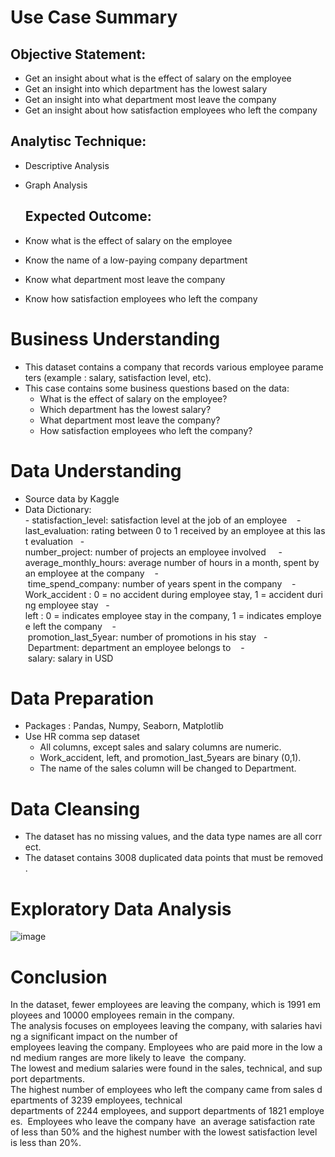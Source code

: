 # Use Case Summary
  ## Objective Statement: 
-  Get an insight about what is the effect of salary on the employee
-  Get an insight into which department has the lowest salary
-  Get an insight into what department most leave the company
-  Get an insight about how satisfaction employees who left the company

  ## Analytisc Technique:
- Descriptive Analysis
- Graph Analysis

  ## Expected Outcome:
-  Know what is the effect of salary on the employee
-  Know the name of a low-paying company department
-  Know what department most leave the company
-  Know how satisfaction employees who left the company 

# Business Understanding
-  This dataset contains a company that records various employee parameters (example : salary, satisfaction level, etc).
-  This case contains some business questions based on the data:
      -  What is the effect of salary on the employee?
      -  Which department has the lowest salary?
      -  What department most leave the company?
      -  How satisfaction employees who left the company?

# Data Understanding
-  Source data by Kaggle
-  Data Dictionary:   
       -  statisfaction_level: satisfaction level at the job of an employee
       -  last_evaluation: rating between 0 to 1 received by an employee at this last evaluation
       -  number_project: number of projects an employee involved 
       -  average_monthly_hours: average number of hours in a month, spent by an employee at the company
       -  time_spend_company: number of years spent in the company
       -  Work_accident : 0 = no accident during employee stay, 1 = accident during employee stay
       -  left : 0 = indicates employee stay in the company, 1 = indicates employee left the company
       -  promotion_last_5year: number of promotions in his stay
       -  Department: department an employee belongs to
       -  salary: salary in USD

# Data Preparation
-   Packages : Pandas, Numpy, Seaborn, Matplotlib
-   Use HR comma sep dataset
       -  All columns, except sales and salary columns are numeric.
       -  Work_accident, left, and promotion_last_5years are binary (0,1).
       -  The name of the sales column will be changed to Department.
# Data Cleansing
-   The dataset has no missing values, and the data type names are all correct.
-   The dataset contains 3008 duplicated data points that must be removed.

# Exploratory Data Analysis

![image](https://user-images.githubusercontent.com/95860293/155238431-226ad6fa-f21f-4129-a9c4-8cc3495503e3.png)



# Conclusion
In the dataset, fewer employees are leaving the company, which is 1991 employees and 10000 employees remain in the company. 
The analysis focuses on employees leaving the company, with salaries having a significant impact on the number of          employees leaving the company. Employees who are paid more in the low and medium ranges are more likely to leave     the company.
The lowest and medium salaries were found in the sales, technical, and support departments.
The highest number of employees who left the company came from sales departments of 3239 employees, technical      departments of 2244 employees, and support departments of 1821 employees. 
Employees who leave the company have  an average satisfaction rate of less than 50% and the highest number with the lowest satisfaction level is less than 20%.
